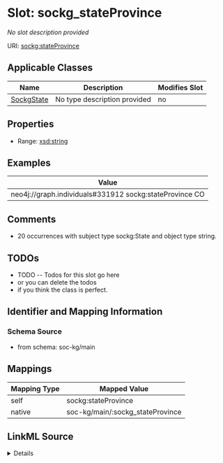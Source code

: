 

# Slot: sockg_stateProvince


_No slot description provided_





URI: [sockg:stateProvince](http://www.semanticweb.org/sockg/ontologies/2024/0/soil-carbon-ontology/stateProvince)



<!-- no inheritance hierarchy -->





## Applicable Classes

| Name | Description | Modifies Slot |
| --- | --- | --- |
| [SockgState](../classes/SockgState.md) | No type description provided |  no  |







## Properties

* Range: [xsd:string](http://www.w3.org/2001/XMLSchema#string)






## Examples

| Value |
| --- |
| neo4j://graph.individuals#331912 sockg:stateProvince CO |

## Comments

* 20 occurrences with subject type sockg:State and object type string.

## TODOs

* TODO -- Todos for this slot go here
* or you can delete the todos
* if you think the class is perfect.

## Identifier and Mapping Information







### Schema Source


* from schema: soc-kg/main




## Mappings

| Mapping Type | Mapped Value |
| ---  | ---  |
| self | sockg:stateProvince |
| native | soc-kg/main/:sockg_stateProvince |




## LinkML Source

<details>
```yaml
name: sockg_stateProvince
description: No slot description provided
todos:
- TODO -- Todos for this slot go here
- or you can delete the todos
- if you think the class is perfect.
comments:
- 20 occurrences with subject type sockg:State and object type string.
examples:
- value: neo4j://graph.individuals#331912 sockg:stateProvince CO
from_schema: soc-kg/main
rank: 1000
slot_uri: sockg:stateProvince
alias: sockg_stateProvince
domain_of:
- sockg_State
range: string

```
</details>